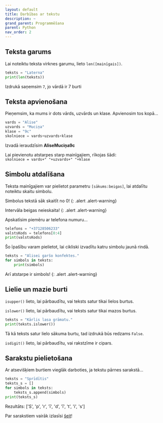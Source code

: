 ```yaml
---
layout: default
title: Darbības ar tekstu
description: ~
grand_parent: Programmēšana
parent: Python
nav_order: 2
---
```


## Teksta garums

Lai noteiktu teksta virknes garumu, lieto `len([mainīgais])`.

~~~python
teksts = "Laterna"
print(len(teksts))
~~~

Izdrukā saņemsim `7`, jo vārdā ir 7 burti

## Teksta apvienošana

Pieņemsim, ka mums ir dots vārds, uzvārds un klase. Apvienosim tos kopā...

~~~python
vards = "Alise"
uzvards = "Muciņa"
klase = "9c"
skolniece = vards+uzvards+klase
~~~

Izvadā ieraudzīsim **AliseMuciņa9c**

Lai pievienotu atstarpes starp mainīgajiem, rīkojas šādi:  
`skolniece = vards+" "+uzvards+" "+klase`

## Simbolu atdalīšana

Teksta mainīgajiem var pielietot parametru `[sākums:beigas]`, lai atdalītu noteiktu skaitu simbolu.

Simbolus tekstā sāk skaitīt no 0!
{: .alert .alert-warning} 

Intervāla beigas neieskaita!
{: .alert .alert-warning} 

Apskatīsim piemēru ar telefona numuru...

~~~python
telefons = "+37128506233"
valstsKods = telefons[0:4]
print(valstsKods)
~~~

Šo īpašību varam pielietot, lai cikliski izvadītu katru simbolu jaunā rindā.

~~~python
teksts = "Alisei garšo konfektes."
for simbols in teksts:
    print(simbols)
~~~

Arī atstarpe ir simbols!
{: .alert .alert-warning} 

## Lielie un mazie burti

`isupper()` lieto, lai pārbaudītu, vai teksts satur tikai lielos burtus.

`islower()` lieto, lai pārbaudītu, vai teksts satur tikai mazos burtus.

~~~python
teksts = "Kārlis lasa grāmatu."
print(teksts.islower())
~~~

Tā kā teksts satur lielo sākuma burtu, tad izdrukā būs redzams `False`.

`isdigit()` lieto, lai pārbaudītu, vai rakstzīme ir cipars.

## Sarakstu pielietošana

Ar atsevišķiem burtiem vieglāk darboties, ja tekstu pārnes sarakstā...

~~~python
teksts = "Sprīdītis"
teksts_s = []
for simbols in teksts:
    teksts_s.append(simbols)
print(teksts_s)
~~~

Rezultāts: ['S', 'p', 'r', 'ī', 'd', 'ī', 't', 'i', 's']

Par sarakstiem vairāk izlasīsi [šeit](./saraksti.md)!



